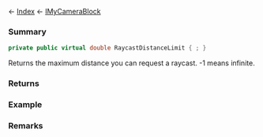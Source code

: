 ← [Index](Api-Index) ← [IMyCameraBlock](Sandbox.ModAPI.Ingame.IMyCameraBlock)

### Summary

```csharp
private public virtual double RaycastDistanceLimit { ; }
```

Returns the maximum distance you can request a raycast. -1 means infinite.

### Returns

### Example

### Remarks

